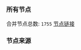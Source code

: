 ### 所有节点
合并节点总数: `1755`
[节点链接](https://raw.githubusercontent.com/rzhy1/11/master/sub/sub_merge_base64.txt)

### 节点来源
